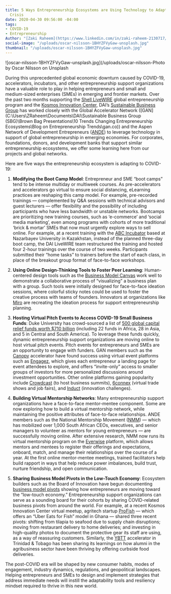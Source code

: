 ```yaml
---
title: 5 Ways Entrepreneurship Ecosystems are Using Technology to Adapt to the Covid-19
  Crisis
date: 2020-04-30 09:56:00 -04:00
tags:
- COVID-19
- Entrepreneurship
Author: "[Zaki Raheem](https://www.linkedin.com/in/zaki-raheem-2130717/), [Doug McClean](https://www.linkedin.com/in/doug-mclean-6b029044/)"
social-image: "/uploads/oscar-nilsson-1BHYZFVyGaw-unsplash.jpg"
thumbnail: "/uploads/oscar-nilsson-1BHYZFVyGaw-unsplash.jpg"
---
```


![oscar-nilsson-1BHYZFVyGaw-unsplash.jpg](/uploads/oscar-nilsson-Photo by Oscar Nilsson on Unsplash

During this unprecedented global economic downturn caused by COVID-19, accelerators, incubators, and other entrepreneurship support organizations have a valuable role to play in helping entrepreneurs and small and medium-sized enterprises (SMEs) in emerging and frontier markets. Over the past two months supporting the [Shell LiveWIRE](https://www.dai.com/our-work/projects/worldwide-shell-livewire-global-consultancy) global entrepreneurship program and the [Kosmos Innovation Center](https://www.dai.com/our-work/projects/ghana-kosmos-innovation-center-kic), DAI’s [Sustainable Business Group](https://www.dai.com/our-work/solutions/sustainable-business) has worked closely with the Global Accelerator Network (\[GAN\](C:\\Users\\ZRaheem\\Documents\\DAI\\Sustainable Business Group (SBG)\\Brown Bag Presentations\\10 Trends Changing Entrepreneurship Ecosystems\\Blog on Entrepreneurship Trends\\gan.co)) and the Aspen Network of Development Entrepreneurs ([ANDE](http://andeglobal.org/)) to leverage technology in support of global entrepreneurship in emerging economies. For corporates, foundations, donors, and development banks that support similar entrepreneurship ecosystems, we offer some learning here from our projects and global networks.

<!--more-->

Here are five ways the entrepreneurship ecosystem is adapting to COVID-19:

1. **Modifying the Boot Camp Model**: Entrepreneur and SME “boot camps” tend to be intense multiday or multiweek courses. As pre-accelerators and accelerators go virtual to ensure social distancing, eLearning practices are reshaping this camp model. For example, pre-recorded trainings — complemented by Q&A sessions with technical advisors and guest lecturers — offer flexibility and the possibility of including participants who have less bandwidth or unstable networks. Bootcamps are prioritizing new training courses, such as ‘e-commerce’ and ‘social media marketing’, even among programs with cohorts of more traditional ‘brick & mortar’ SMEs that now must urgently explore ways to sell online. For example, at a recent training with the [ABC Incubator](http://en.nuris.nu.edu.kz/incubation) based at Nazarbayev University in Kazakhstan, instead of the planned three-day boot camp, the DAI LiveWIRE team restructured the training and hosted four 2-hour trainings over the course of two weeks. Participants submitted their “home tasks” to trainers before the start of each class, in place of the breakout group format of face-to-face workshops.

2. **Using Online Design-Thinking Tools to Foster Peer Learning**: Human-centered design tools such as the [Business Model Canvas](https://www.strategyzer.com/) work well to demonstrate a collaborative process of “visualizing” a business plan with a group. Such tools were initially designed for face-to-face ideation sessions, where colorful sticky notes could be used to foster the creative process with teams of founders. Innovators at organizations like [Miro](https://miro.com/templates/business-model-canvas/) are recreating the ideation process for support entrepreneurship planning.

3. **Hosting Virtual Pitch Events to Access COVID-19 Small Business Funds**: Duke University has crowd-sourced a list of [500 global capital relief funds worth $710 billion](http://covidcap.com/) (including 22 funds in Africa, 28 in Asia, and 5 in Central and South America). To leverage these funds quickly, dynamic entrepreneurship support organizations are moving online to host virtual pitch events. Pitch events for entrepreneurs and SMEs are an opportunity to engage with funders. GAN members such as the [Canopy](https://www.canopyboulder.com/) accelerator have found success using virtual event platforms such as [Engagez](https://engagez.com/), which gives each entrepreneur a landing page for event attendees to explore, and offers “invite-only” access to smaller groups of investors for more personalized discussions around investment opportunities. Other online platforms gaining popularity include [Crowdcast](https://www.crowdcast.io/) (to host business summits), [6connex](https://www.6connex.com/) (virtual trade shows and job fairs), and [Induct](http://www.inductsoftware.com/) (innovation challenges).

4. **Building Virtual Mentorship Networks**: Many entrepreneurship support organizations have a face-to-face mentor-mentee component. Some are now exploring how to build a virtual mentorship network, while maintaining the positive attributes of face-to-face relationships. ANDE members such as the National Mentorship Movement ([NMM](http://mentorshipmovement.co.za/)) — which has mobilized over 1,000 South African CEOs, executives, and senior managers to volunteer as mentors for young entrepreneurs — are successfully moving online. After extensive research, NMM now runs its virtual mentorship program on the [Everwise](https://www.geteverwise.com/everwise-mentoring/) platform, which allows mentors and mentees to register their offerings and expectations, onboard, match, and manage their relationships over the course of a year. At the first online mentor-mentee meetings, trained facilitators help build rapport in ways that help reduce power imbalances, build trust, nurture friendship, and open communication.

5. **Sharing Business Model Pivots in the Low-Touch Economy**: Ecosystem builders such as the Board of Innovation have begun documenting [business model pivots](https://www.boardofinnovation.com/blog/business-model-pivots-in-the-low-touch-economy/) showing how entrepreneurs are moving toward the “low-touch economy.” Entrepreneurship support organizations can serve as a sounding board for their cohorts by sharing COVID-related business pivots from around the world. For example, at a recent Kosmos Innovation Center virtual meetup, agritech startup [ProFish](https://profishgh.com/) — which offers an “Uber Eats for Fish” model in Ghana — shared three recent pivots: shifting from tilapia to seafood due to supply chain disruptions; moving from restaurant delivery to home deliveries; and investing in high-quality photos to document the protective gear its staff are using, as a way of reassuring customers. Similarly, the [YBTT](http://ybtt.org/) accelerator in Trinidad & Tobago has been sharing its learnings on how alumni in the agribusiness sector have been thriving by offering curbside food deliveries.

The post-COVID era will be shaped by new consumer habits, modes of engagement, industry dynamics, regulations, and geopolitical landscapes. Helping entrepreneurs and SMEs to design and implement strategies that address immediate needs will instill the adaptability tools and resiliency mindset required to thrive in this new world.